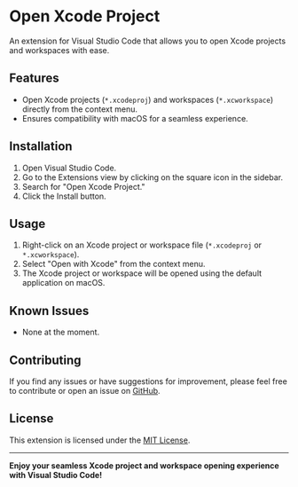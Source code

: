 # Open Xcode Project

An extension for Visual Studio Code that allows you to open Xcode projects and workspaces with ease.

## Features

- Open Xcode projects (`*.xcodeproj`) and workspaces (`*.xcworkspace`) directly from the context menu.
- Ensures compatibility with macOS for a seamless experience.

## Installation

1. Open Visual Studio Code.
2. Go to the Extensions view by clicking on the square icon in the sidebar.
3. Search for "Open Xcode Project."
4. Click the Install button.

## Usage

1. Right-click on an Xcode project or workspace file (`*.xcodeproj` or `*.xcworkspace`).
2. Select "Open with Xcode" from the context menu.
3. The Xcode project or workspace will be opened using the default application on macOS.

## Known Issues

- None at the moment.

## Contributing

If you find any issues or have suggestions for improvement, please feel free to contribute or open an issue on [GitHub](https://github.com/honcon/open-xcode-project).

## License

This extension is licensed under the [MIT License](LICENSE).

---

**Enjoy your seamless Xcode project and workspace opening experience with Visual Studio Code!**
